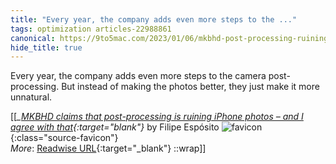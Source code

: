 ```yaml
---
title: "Every year, the company adds even more steps to the ..."
tags: optimization articles-22988861
canonical: https://9to5mac.com/2023/01/06/mkbhd-post-processing-ruining-iphone-photos/
hide_title: true
---
```


Every year, the company adds even more steps to the camera post-processing. But instead of making the photos better, they just make it more unnatural.


[[<cite>_[MKBHD claims that post-processing is ruining iPhone photos – and I agree with that](https://9to5mac.com/2023/01/06/mkbhd-post-processing-ruining-iphone-photos/){:target="_blank"}_</cite> by Filipe Espósito ![favicon](https://s2.googleusercontent.com/s2/favicons?domain=9to5mac.com){:class="source-favicon"}<br>
_More_: [Readwise URL](https://readwise.io/open/451428323){:target="_blank"}
::wrap]]